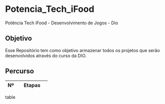 # Potencia_Tech_iFood
Potência Tech iFood - Desenvolvimento de Jogos  - Dio

## Objetivo
Esse Repositório tem como objetivo armazenar todos os projetos que serão desenvolvidos através do curso da DIO.

## Percurso
<table>
  <thead>
  <tr>
    <th>Nº<th>
    <th>Etapas<th>
  </tr>
  <thead>
</table>table
